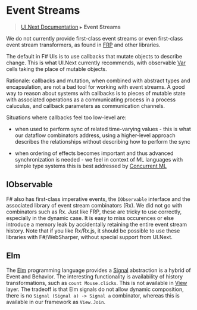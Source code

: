 # Event Streams
> [UI.Next Documentation](UINext.md) ▸ **Event Streams**

We do not currently provide first-class event streams or even
first-class event stream transformers, as found in [FRP](UINext-FRP.md) and
other libraries.

The default in F# UIs is to use callbacks that mutate objects to
describe change.  This is what UI.Next currently recommends, with
observable [Var](UINext-Var.md) cells taking the place of mutable objects.

Rationale: callbacks and mutation, when combined with abstract types
and encapsulation, are not a bad tool for working with event streams.
A good way to reason about systems with callbacks is to pieces of
mutable state with associated operations as a communicating process in
a process caluculus, and callback parameters as communication
channels.

Situations where callbacks feel too low-level are:

* when used to perform sync of related time-varying values - this is
  what our dataflow combinators address, using a higher-level approach
  describes the relationships without describing how to perform the
  sync

* when ordering of effects becomes important and thus advanced
  synchronization is needed - we feel in context of ML languages with
  simple type systems this is best addressed by [Concurrent
  ML](UINext-CML.md)

## IObservable

F# also has first-class imperative events, the `IObservable` interface
and the associated library of event stream combinators (Rx).  We did
not go with combinators such as Rx.  Just like FRP, these are tricky
to use correctly, especially in the dynamic case.  It is easy to miss
occurences or else introduce a memory leak by accidentally retaining the
entire event stream history.  Note that if you like Rx/Rx.js,
it should be possible to use these libraries with F#/WebSharper, without
special support from UI.Next.

## Elm

The [Elm](http://elm-lang.org/) programming language provides a [Signal](http://elm-lang.org/learn/What-is-FRP.elm)
abstraction is a hybrid of Event and Behavior.  The interesting functionality is
availability of history transformations, such as `count Mouse.clicks`.  This is not available
in [View](UINext-View.md) layer.  The tradeoff is that Elm signals do not allow dynamic composition,
there is no `Signal (Signal a) -> Signal a` combinator, whereas this is available
in our framework as `View.Join`.
